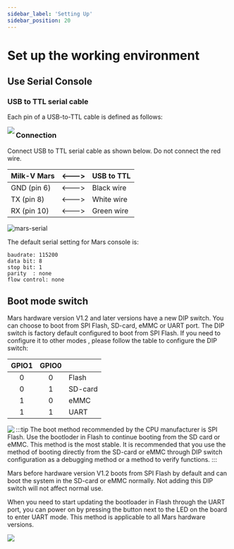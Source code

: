 ```yaml
---
sidebar_label: 'Setting Up'
sidebar_position: 20
---
```


# Set up the working environment

## Use Serial Console

### USB to TTL serial cable

Each pin of a USB-to-TTL cable is defined as follows:

<Image src='/docs/common/usb2ttl.webp' maxWidth='100%' align='left' />

### Connection

Connect USB to TTL serial cable as shown below. Do not connect the red wire.

| Milk-V Mars  | \<---> | USB to TTL |
| ------------ | ------ | ---------- |
| GND (pin 6)  | \<---> | Black wire |
| TX  (pin 8)  | \<---> | White wire |
| RX  (pin 10) | \<---> | Green wire |

![mars-serial](/docs/mars/mars-serial.jpg)

The default serial setting for Mars console is:

```
baudrate: 115200
data bit: 8
stop bit: 1
parity  : none
flow control: none
```

## Boot mode switch

Mars hardware version V1.2 and later versions have a new DIP switch. You can choose to boot from SPI Flash, SD-card, eMMC or UART port. The DIP switch is factory default configured to boot from SPI Flash. If you need to configure it to other modes , please follow the table to configure the DIP switch:

| GPIO1 | GPIO0 |         |
|:-----:|:-----:|:--------|
| 0     | 0     | Flash   |
| 0     | 1     | SD-card |
| 1     | 0     | eMMC    |
| 1     | 1     | UART    |

<Image src='/docs/mars/mars-bootmode-switch.webp' maxWidth='70%' align='left' />

:::tip
The boot method recommended by the CPU manufacturer is SPI Flash. Use the bootloder in Flash to continue booting from the SD card or eMMC. This method is the most stable. It is recommended that you use the method of booting directly from the SD-card or eMMC through DIP switch configuration as a debugging method or a method to verify functions.
:::

Mars before hardware version V1.2 boots from SPI Flash by default and can boot the system in the SD-card or eMMC normally. Not adding this DIP switch will not affect normal use.

When you need to start updating the bootloader in Flash through the UART port, you can power on by pressing the button next to the LED on the board to enter UART mode. This method is applicable to all Mars hardware versions.

<Image src='/docs/mars/mars-upgrade-key.jpg' maxWidth='70%' align='left' />
